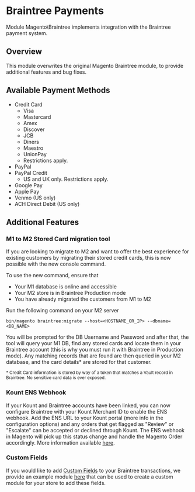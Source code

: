 # Braintree Payments

Module Magento\Braintree implements integration with the Braintree payment system.

## Overview

This module overwrites the original Magento Braintree module, to provide additional features and bug fixes.

## Available Payment Methods
* Credit Card
    * Visa
    * Mastercard
    * Amex
    * Discover
    * JCB
    * Diners
    * Maestro
    * UnionPay
    * Restrictions apply.
* PayPal
* PayPal Credit
    * US and UK only. Restrictions apply.
* Google Pay
* Apple Pay
* Venmo (US only)
* ACH Direct Debit (US only)

## Additional Features

### M1 to M2 Stored Card migration tool
If you are looking to migrate to M2 and want to offer the best experience for existing customers by migrating their stored
credit cards, this is now possible with the new console command.

To use the new command, ensure that
- Your M1 database is online and accessible
- Your M2 store is in Braintree Production mode
- You have already migrated the customers from M1 to M2

Run the following command on your M2 server

`bin/magento braintree:migrate --host=<HOSTNAME_OR_IP> --dbname=<DB_NAME>`

You will be prompted for the DB Username and Password and after that, the tool will query your M1 DB, find any stored cards
and locate them in your Braintree account (this is why you must run it with Braintree in Production mode).
Any matching records that are found are then queried in your M2 database, and the card details* are stored for that customer.

<small>
* Credit Card information is stored by way of a token that matches a Vault record in Braintree.
No sensitive card data is ever exposed.
</small>

### Kount ENS Webhook
If your Kount and Braintree accounts have been linked, you can now configure Braintree with your Kount Merchant ID to
enable the ENS webhook. Add the ENS URL to your Kount portal (more info in the configuration options) and any orders
that get flagged as "Review" or "Escalate" can be accepted or declined through Kount. The ENS webhook in Magento will
pick up this status change and handle the Magento Order accordingly.
More information available [here](https://articles.braintreepayments.com/guides/fraud-tools/advanced/kount-custom).

### Custom Fields
If you would like to add [Custom Fields](https://articles.braintreepayments.com/control-panel/custom-fields) to your
Braintree transactions, we provide an example module [here](https://github.com/genecommerce/module-braintree-customfields-example)
that can be used to create a custom module for your store to add these fields.